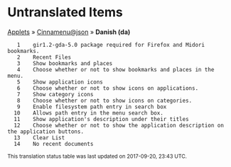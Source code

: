 # Untranslated Items
[Applets](../../../README.md) &#187; [Cinnamenu@json](../README.md) &#187; **Danish (da)**

       1	gir1.2-gda-5.0 package required for Firefox and Midori bookmarks.
       2	Recent Files
       3	Show bookmarks and places
       4	Choose whether or not to show bookmarks and places in the menu.
       5	Show application icons
       6	Choose whether or not to show icons on applications.
       7	Show category icons
       8	Choose whether or not to show icons on categories.
       9	Enable filesystem path entry in search box
      10	Allows path entry in the menu search box.
      11	Show application's description under their titles
      12	Choose whether or not to show the application description on the application buttons.
      13	Clear List
      14	No recent documents

<sup>This translation status table was last updated on 2017-09-20, 23:43 UTC.</sup>
